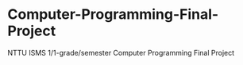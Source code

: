 # Computer-Programming-Final-Project
NTTU ISMS 1/1-grade/semester Computer Programming Final Project  
